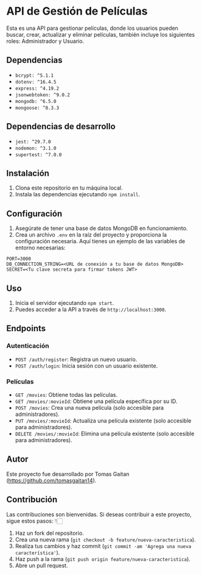 
# API de Gestión de Películas

Esta es una API para gestionar películas, donde los usuarios pueden buscar, crear, actualizar y eliminar películas, también incluye los siguientes roles: Administrador y Usuario.


## Dependencias

- `bcrypt: ^5.1.1`
- `dotenv: ^16.4.5`
- `express: ^4.19.2`
- `jsonwebtoken: ^9.0.2`
- `mongodb: ^6.5.0`
- `mongoose: ^8.3.3`

## Dependencias de desarrollo

- `jest: ^29.7.0`
- `nodemon: ^3.1.0`
- `supertest: ^7.0.0`

## Instalación

1. Clona este repositorio en tu máquina local.
2. Instala las dependencias ejecutando `npm install`.


## Configuración

1. Asegúrate de tener una base de datos MongoDB en funcionamiento.
2. Crea un archivo `.env` en la raíz del proyecto y proporciona la configuración necesaria. Aquí tienes un ejemplo de las variables de entorno necesarias:

```
PORT=3000
DB_CONNECTION_STRING=<URL de conexión a tu base de datos MongoDB>
SECRET=<Tu clave secreta para firmar tokens JWT>
```

## Uso

1. Inicia el servidor ejecutando `npm start`.
2. Puedes acceder a la API a través de `http://localhost:3000`.

## Endpoints

### Autenticación

- `POST /auth/register`: Registra un nuevo usuario.
- `POST /auth/login`: Inicia sesión con un usuario existente.

### Películas

- `GET /movies`: Obtiene todas las películas.
- `GET /movies/:movieId`: Obtiene una película específica por su ID.
- `POST /movies`: Crea una nueva película (solo accesible para administradores).
- `PUT /movies/:movieId`: Actualiza una película existente (solo accesible para administradores).
- `DELETE /movies/:movieId`: Elimina una película existente (solo accesible para administradores).

## Autor

Este proyecto fue desarrollado por Tomas Gaitan (https://github.com/tomasgaitan14).

## Contribución

Las contribuciones son bienvenidas. Si deseas contribuir a este proyecto, sigue estos pasos: 👇🏻

1. Haz un fork del repositorio.
2. Crea una nueva rama (`git checkout -b feature/nueva-caracteristica`).
3. Realiza tus cambios y haz commit (`git commit -am 'Agrega una nueva característica'`).
4. Haz push a la rama (`git push origin feature/nueva-caracteristica`).
5. Abre un pull request.

